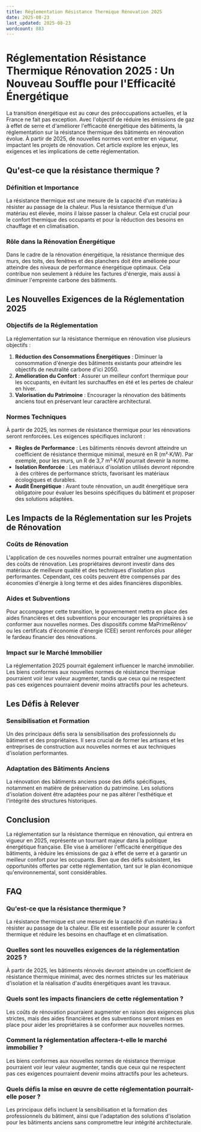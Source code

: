 ```yaml
---
title: Réglementation Résistance Thermique Rénovation 2025
date: 2025-08-23
last_updated: 2025-08-23
wordcount: 883
---
```


# Réglementation Résistance Thermique Rénovation 2025 : Un Nouveau Souffle pour l'Efficacité Énergétique

La transition énergétique est au cœur des préoccupations actuelles, et la France ne fait pas exception. Avec l'objectif de réduire les émissions de gaz à effet de serre et d'améliorer l'efficacité énergétique des bâtiments, la réglementation sur la résistance thermique des bâtiments en rénovation évolue. À partir de 2025, de nouvelles normes vont entrer en vigueur, impactant les projets de rénovation. Cet article explore les enjeux, les exigences et les implications de cette réglementation.

## Qu'est-ce que la résistance thermique ?

### Définition et Importance

La résistance thermique est une mesure de la capacité d'un matériau à résister au passage de la chaleur. Plus la résistance thermique d'un matériau est élevée, moins il laisse passer la chaleur. Cela est crucial pour le confort thermique des occupants et pour la réduction des besoins en chauffage et en climatisation.

### Rôle dans la Rénovation Énergétique

Dans le cadre de la rénovation énergétique, la résistance thermique des murs, des toits, des fenêtres et des planchers doit être améliorée pour atteindre des niveaux de performance énergétique optimaux. Cela contribue non seulement à réduire les factures d'énergie, mais aussi à diminuer l'empreinte carbone des bâtiments.

## Les Nouvelles Exigences de la Réglementation 2025

### Objectifs de la Réglementation

La réglementation sur la résistance thermique en rénovation vise plusieurs objectifs :

1. **Réduction des Consommations Énergétiques** : Diminuer la consommation d'énergie des bâtiments existants pour atteindre les objectifs de neutralité carbone d'ici 2050.
2. **Amélioration du Confort** : Assurer un meilleur confort thermique pour les occupants, en évitant les surchauffes en été et les pertes de chaleur en hiver.
3. **Valorisation du Patrimoine** : Encourager la rénovation des bâtiments anciens tout en préservant leur caractère architectural.

### Normes Techniques

À partir de 2025, les normes de résistance thermique pour les rénovations seront renforcées. Les exigences spécifiques incluront :

- **Règles de Performance** : Les bâtiments rénovés devront atteindre un coefficient de résistance thermique minimal, mesuré en R (m²·K/W). Par exemple, pour les murs, un R de 3,7 m²·K/W pourrait devenir la norme.
- **Isolation Renforcée** : Les matériaux d'isolation utilisés devront répondre à des critères de performance stricts, favorisant les matériaux écologiques et durables.
- **Audit Énergétique** : Avant toute rénovation, un audit énergétique sera obligatoire pour évaluer les besoins spécifiques du bâtiment et proposer des solutions adaptées.

## Les Impacts de la Réglementation sur les Projets de Rénovation

### Coûts de Rénovation

L'application de ces nouvelles normes pourrait entraîner une augmentation des coûts de rénovation. Les propriétaires devront investir dans des matériaux de meilleure qualité et des techniques d'isolation plus performantes. Cependant, ces coûts peuvent être compensés par des économies d'énergie à long terme et des aides financières disponibles.

### Aides et Subventions

Pour accompagner cette transition, le gouvernement mettra en place des aides financières et des subventions pour encourager les propriétaires à se conformer aux nouvelles normes. Des dispositifs comme MaPrimeRénov' ou les certificats d'économie d'énergie (CEE) seront renforcés pour alléger le fardeau financier des rénovations.

### Impact sur le Marché Immobilier

La réglementation 2025 pourrait également influencer le marché immobilier. Les biens conformes aux nouvelles normes de résistance thermique pourraient voir leur valeur augmenter, tandis que ceux qui ne respectent pas ces exigences pourraient devenir moins attractifs pour les acheteurs.

## Les Défis à Relever

### Sensibilisation et Formation

Un des principaux défis sera la sensibilisation des professionnels du bâtiment et des propriétaires. Il sera crucial de former les artisans et les entreprises de construction aux nouvelles normes et aux techniques d'isolation performantes.

### Adaptation des Bâtiments Anciens

La rénovation des bâtiments anciens pose des défis spécifiques, notamment en matière de préservation du patrimoine. Les solutions d'isolation doivent être adaptées pour ne pas altérer l'esthétique et l'intégrité des structures historiques.

## Conclusion

La réglementation sur la résistance thermique en rénovation, qui entrera en vigueur en 2025, représente un tournant majeur dans la politique énergétique française. Elle vise à améliorer l'efficacité énergétique des bâtiments, à réduire les émissions de gaz à effet de serre et à garantir un meilleur confort pour les occupants. Bien que des défis subsistent, les opportunités offertes par cette réglementation, tant sur le plan économique qu'environnemental, sont considérables.

## FAQ

### Qu'est-ce que la résistance thermique ?

La résistance thermique est une mesure de la capacité d'un matériau à résister au passage de la chaleur. Elle est essentielle pour assurer le confort thermique et réduire les besoins en chauffage et en climatisation.

### Quelles sont les nouvelles exigences de la réglementation 2025 ?

À partir de 2025, les bâtiments rénovés devront atteindre un coefficient de résistance thermique minimal, avec des normes strictes sur les matériaux d'isolation et la réalisation d'audits énergétiques avant les travaux.

### Quels sont les impacts financiers de cette réglementation ?

Les coûts de rénovation pourraient augmenter en raison des exigences plus strictes, mais des aides financières et des subventions seront mises en place pour aider les propriétaires à se conformer aux nouvelles normes.

### Comment la réglementation affectera-t-elle le marché immobilier ?

Les biens conformes aux nouvelles normes de résistance thermique pourraient voir leur valeur augmenter, tandis que ceux qui ne respectent pas ces exigences pourraient devenir moins attractifs pour les acheteurs.

### Quels défis la mise en œuvre de cette réglementation pourrait-elle poser ?

Les principaux défis incluent la sensibilisation et la formation des professionnels du bâtiment, ainsi que l'adaptation des solutions d'isolation pour les bâtiments anciens sans compromettre leur intégrité architecturale.